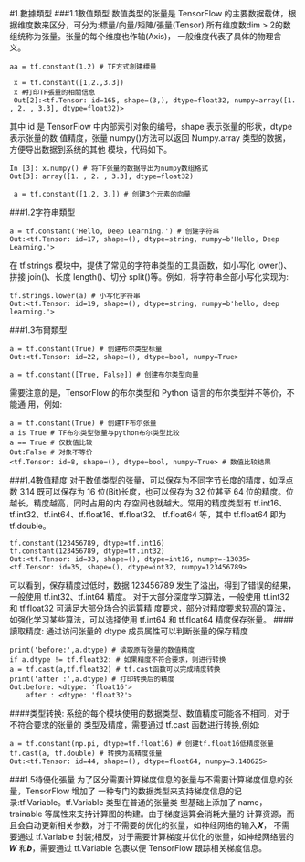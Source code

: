#1.數據類型
###1.1數值類型
数值类型的张量是 TensorFlow 的主要数据载体，根据维度数来区分，可分为:標量/向量/矩陣/張量(Tensor).所有维度数dim > 2的数组统称为张量。张量的每个维度也作轴(Axis)， 一般维度代表了具体的物理含义。

    aa = tf.constant(1.2) # TF方式創建標量
    
     x = tf.constant([1,2.,3.3])
     x #打印TF張量的相關信息
     Out[2]:<tf.Tensor: id=165, shape=(3,), dtype=float32, numpy=array([1. , 2. , 3.3], dtype=float32)>
其中 id 是 TensorFlow 中内部索引对象的编号，shape 表示张量的形状，dtype 表示张量的数 值精度，张量 numpy()方法可以返回 Numpy.array 类型的数据，方便导出数据到系统的其他 模块，代码如下。
    
    In [3]: x.numpy() # 将TF张量的数据导出为numpy数组格式
    Out[3]: array([1. , 2. , 3.3], dtype=float32)
    
     a = tf.constant([1,2, 3.]) # 创建3个元素的向量
###1.2字符串類型

    a = tf.constant('Hello, Deep Learning.') # 创建字符串
    Out:<tf.Tensor: id=17, shape=(), dtype=string, numpy=b'Hello, Deep Learning.'>
 在 tf.strings 模块中，提供了常见的字符串类型的工具函数，如小写化 lower()、拼接 join()、长度 length()、切分 split()等。例如，将字符串全部小写化实现为:
    
    tf.strings.lower(a) # 小写化字符串
    Out:<tf.Tensor: id=19, shape=(), dtype=string, numpy=b'hello, deep learning.'>
    
###1.3布爾類型

    a = tf.constant(True) # 创建布尔类型标量
    Out:<tf.Tensor: id=22, shape=(), dtype=bool, numpy=True>
    
    a = tf.constant([True, False]) # 创建布尔类型向量
需要注意的是，TensorFlow 的布尔类型和 Python 语言的布尔类型并不等价，不能通 用，例如:
    
    a = tf.constant(True) # 创建TF布尔张量
    a is True # TF布尔类型张量与python布尔类型比较
    a == True # 仅数值比较
    Out:False # 对象不等价
    <tf.Tensor: id=8, shape=(), dtype=bool, numpy=True> # 数值比较结果
###1.4數值精度
对于数值类型的张量，可以保存为不同字节长度的精度，如浮点数 3.14 既可以保存为 16 位(Bit)长度，也可以保存为 32 位甚至 64 位的精度。位越长，精度越高，同时占用的内 存空间也就越大。常用的精度类型有 tf.int16、tf.int32、tf.int64、tf.float16、tf.float32、 tf.float64 等，其中 tf.float64 即为 tf.double。

    tf.constant(123456789, dtype=tf.int16)
    tf.constant(123456789, dtype=tf.int32)
    Out:<tf.Tensor: id=33, shape=(), dtype=int16, numpy=-13035>
    <tf.Tensor: id=35, shape=(), dtype=int32, numpy=123456789>
可以看到，保存精度过低时，数据 123456789 发生了溢出，得到了错误的结果，一般使用 tf.int32、tf.int64 精度。
对于大部分深度学习算法，一般使用 tf.int32 和 tf.float32 可满足大部分场合的运算精 度要求，部分对精度要求较高的算法，如强化学习某些算法，可以选择使用 tf.int64 和 tf.float64 精度保存张量。
####讀取精度:
通过访问张量的 dtype 成员属性可以判断张量的保存精度
    
    print('before:',a.dtype) # 读取原有张量的数值精度
    if a.dtype != tf.float32: # 如果精度不符合要求，则进行转换
    a = tf.cast(a,tf.float32) # tf.cast函数可以完成精度转换
    print('after :',a.dtype) # 打印转换后的精度
    Out:before: <dtype: 'float16'>
        after : <dtype: 'float32'>
####类型转换:
系统的每个模块使用的数据类型、数值精度可能各不相同，对于不符合要求的张量的
类型及精度，需要通过 tf.cast 函数进行转换,例如:

    a = tf.constant(np.pi, dtype=tf.float16) # 创建tf.float16低精度张量
    tf.cast(a, tf.double) # 转换为高精度张量
    Out:<tf.Tensor: id=44, shape=(), dtype=float64, numpy=3.140625>
###1.5待優化張量
为了区分需要计算梯度信息的张量与不需要计算梯度信息的张量，TensorFlow 增加了 一种专门的数据类型来支持梯度信息的记录:tf.Variable。tf.Variable 类型在普通的张量类 型基础上添加了 name，trainable 等属性来支持计算图的构建。由于梯度运算会消耗大量的 计算资源，而且会自动更新相关参数，对于不需要的优化的张量，如神经网络的输入𝑿， 不需要通过 tf.Variable 封装;相反，对于需要计算梯度并优化的张量，如神经网络层的𝑾 和𝒃，需要通过 tf.Variable 包裹以便 TensorFlow 跟踪相关梯度信息。

    